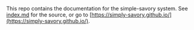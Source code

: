 This repo contains the documentation for the simple-savory system. See [index.md](index.md) for the source, or go to [https://simply-savory.github.io/](https://simply-savory.github.io/).
